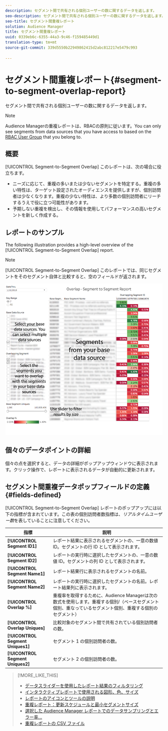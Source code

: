 ```yaml
---
description: セグメント間で共有される個別ユーザーの数に関するデータを返します。
seo-description: セグメント間で共有される個別ユーザーの数に関するデータを返します。
seo-title: セグメント間重複レポート
solution: Audience Manager
title: セグメント間重複レポート
uuid: 0339eb6c-6355-44a3-9c46-f159485449d1
translation-type: tm+mt
source-git-commit: 339d5550b22949862415d2abc812217e5479c993

---
```



# セグメント間重複レポート{#segment-to-segment-overlap-report}

セグメント間で共有される個別ユーザーの数に関するデータを返します。

>[!NOTE]
>
>Audience Managerの重複レポートは、RBACの原則に従います。You can only see segments from data sources that you have access to based on the [RBAC User Group](/help/using/features/administration/administration-overview.md) that you belong to.

<!-- 

c_segment_segment_overlap.xml

 -->

## 概要

[!UICONTROL Segment-to-Segment Overlap] このレポートは、次の場合に役立ちます。

* ニーズに応じて、重複の多いまたは少ないセグメントを特定する。重複の多い特性は、ターゲット設定されたオーディエンスを提供しますが、個別訪問者は少なくなります。重複の少ない特性は、より多数の個別訪問者にリーチするうえで役に立つ可能性があります。
* 予期しない重複を検出し、その情報を使用してパフォーマンスの高いセグメントを新しく作成する。

## レポートのサンプル

The following illustration provides a high-level overview of the [!UICONTROL Segment-to-Segment Overlap] report.

>[!NOTE]
>
>[!UICONTROL Segment-to-Segment Overlap] このレポートでは、同じセグメントをそのセグメント自体と比較すると、空のフィールドが返されます。

![](assets/segment-to-segment-overlap.png)

## 個々のデータポイントの詳細

個々の点を選択すると、データの詳細がポップアップウィンドウに表示されます。クリック操作で、レポートに表示されるデータが自動的に更新されます。

## セグメント間重複データポップフィールドの定義 {#fields-defined}

<!-- 

r_s2s_data_pop.xml

 -->

[!UICONTROL Segment-to-Segment Overlap] レポートのポップアップには以下の指標が含まれています。この表の個別訪問者数指標は、*リアルタイムユーザー数*を表していることに注意してください。

| 指標 | 説明 |
|---|---|
| **[!UICONTROL Segment ID1]** | レポート結果に表示されるセグメントの、一意の数値 ID。セグメントの行 ID として表示されます。 |
| **[!UICONTROL Segment ID2]** | レポートの実行時に選択したセグメントの、一意の数値 ID。セグメントの列 ID として表示されます。 |
| **[!UICONTROL Segment Name1]** | レポート結果行に表示されるセグメントの名前。 |
| **[!UICONTROL Segment Name2]** | レポートの実行時に選択したセグメントの名前。レポート結果列に表示されます。 |
| **[!UICONTROL Overlap %]** | 重複率を取得するために、Audience Managerは次の数式を使用します。重複する個別/（ベースセグメント個別、重なっているセグメント個別、重複する個別のセグメント） |
| **[!UICONTROL Overlap Uniques]** | 比較対象のセグメント間で共有されている個別訪問者の数。 |
| **[!UICONTROL Segment Uniques1]** | セグメント 1 の個別訪問者の数。 |
| **[!UICONTROL Segment Uniques2]** | セグメント 2 の個別訪問者の数。 |

>[!MORE_LIKE_THIS]
>
>* [データスライダーを使用したレポート結果のフィルタリング](../../reporting/dynamic-reports/data-sliders.md)
>* [インタラクティブレポートで使用される図形、色、サイズ](../../reporting/dynamic-reports/interactive-report-technology.md#shapes-colors-sizes)
>* [レポートのアイコンとツールの説明](../../reporting/dynamic-reports/interactive-report-technology.md#icons-tools-explained)
>* [重複レポート：更新スケジュールと最小セグメントサイズ](../../reporting/dynamic-reports/overlap-minimum-segment-size.md)
>* [選択した Audience Manager レポートでのデータサンプリングとエラー率...](../../reporting/report-sampling.md)
>* [重複レポートの CSV ファイル](../../reporting/dynamic-reports/overlap-csv-files.md)